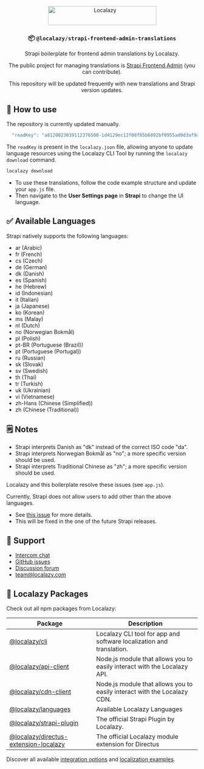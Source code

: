 <div align="center">

[<img src="https://localazy.com/directus9/assets/9fc36b9c-81b7-4dbf-bd82-b64cd984090f" width="285" height="50" alt="Localazy" >](https://localazy.com)

### 📦 `@localazy/strapi-frontend-admin-translations`

Strapi boilerplate for frontend admin translations by Localazy.

The public project for managing translations is [Strapi Frontend Admin](https://localazy.com/p/strapi-frontend-admin) (you can contribute).

This repository will be updated frequently with new translations and Strapi version updates.

</div>

## 🚀 How to use

The repository is currently updated manually. 

```javascript
  "readKey": "a8120023039112376500-1d4129ec12f08f85b6892bf0955ad0d3af9aaabdfff8770e2be4e54102ee9546"
```

The `readKey` is present in the `localazy.json` file, allowing anyone to update language resources using the Localazy CLI Tool by running the `localazy download` command.

```bash
localazy download
```

- To use these translations, follow the code example structure and update your `app.js` file.
- Then navigate to the **User Settings page** in **Strapi** to change the UI language.


## ✅ Available Languages

Strapi natively supports the following languages:

* ar (Arabic)
* fr (French)
* cs (Czech)
* de (German)
* dk (Danish)
* es (Spanish)
* he (Hebrew)
* id (Indonesian)
* it (Italian)
* ja (Japanese)
* ko (Korean)
* ms (Malay)
* nl (Dutch)
* no (Norwegian Bokmål)
* pl (Polish)
* pt-BR (Portuguese (Brazil))
* pt (Portuguese (Portugal))
* ru (Russian)
* sk (Slovak)
* sv (Swedish)
* th (Thai)
* tr (Turkish)
* uk (Ukrainian)
* vi (Vietnamese)
* zh-Hans (Chinese (Simplified))
* zh (Chinese (Traditional))

## 🗒 Notes

* Strapi interprets Danish as "dk" instead of the correct ISO code "da".
* Strapi interprets Norwegian Bokmål as "no"; a more specific version should be used.
* Strapi interprets Traditional Chinese as "zh"; a more specific version should be used.

Localazy and this boilerplate resolve these issues (see `app.js`).

Currently, Strapi does not allow users to add other than the above languages.

- See [this issue](https://github.com/strapi/strapi/pull/13096) for more details.
- This will be fixed in the one of the future Strapi releases.

## 🛟 Support

- [Intercom chat](https://localazy.com)
- [GitHub issues](https://github.com/localazy/strapi-frontend-admin-translations/issues)
- [Discussion forum](https://discuss.localazy.com/)
- [team@localazy.com](mailto:team@localazy.com)

## 💙 Localazy Packages

Check out all npm packages from Localazy:

| Package                                                                                                      | Description                                                              |
| ------------------------------------------------------------------------------------------------------------ | ------------------------------------------------------------------------ |
| [@localazy/cli](https://www.npmjs.com/package/@localazy/cli)                                                 | Localazy CLI tool for app and software localization and translation.     |
| [@localazy/api-client](https://www.npmjs.com/package/@localazy/api-client)                                   | Node.js module that allows you to easily interact with the Localazy API. |
| [@localazy/cdn-client](https://www.npmjs.com/package/@localazy/cdn-client)                                   | Node.js module that allows you to easily interact with the Localazy CDN. |
| [@localazy/languages](https://www.npmjs.com/package/@localazy/languages)                                     | Available Localazy Languages                                             |
| [@localazy/strapi-plugin](https://www.npmjs.com/package/@localazy/strapi-plugin)                             | The official Strapi Plugin by Localazy.                                  |
| [@localazy/directus-extension-localazy](https://www.npmjs.com/package/@localazy/directus-extension-localazy) | The official Localazy module extension for Directus                      |


Discover all available [integration options](https://github.com/localazy) and [localization examples](https://github.com/localazy).
